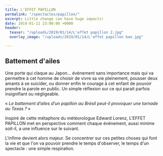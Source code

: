 ```yaml
---
title: L'EFFET PAPILLON
permalink: "/spectacles/papillon/"
excerpt: Little change can have huge impacts!
date: 2019-01-11 23:00:00 +0000
header:
  teaser: "/uploads/2019/01/14/L'effet papillon 2.jpg"
  overlay_image: "/uploads/2019/01/14/L'effet papillon ban.jpg"

---
```

## Battement d'ailes

Une porte qui claque au Japon... évènement sans importance mais qui va permettre à cet homme de choisir de vivre sa vie pleinement, pousser deux amants à se suicider, ou donner enfin le courage à cet enfant de pouvoir prendre la parole en public. Un simple réflexion sur ce qui parait parfois insignifiant ou négligeable.

« _Le battement d’ailes d’un papillon au Brésil peut-il provoquer une tornade au Texas ?_ »

Inspiré de cette métaphore du météorologue Edward Lorenz, L'EFFET PAPILLON met en perspective comment chaque évènement, aussi minime soit-il, a une influence sur le suivant.

L'infime devient alors majeur. Se concentrer sur ces petites choses qui font la vie et que l'on va pouvoir prendre le temps d'observer, le temps d'un spectacle : une simple respiration.
